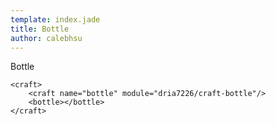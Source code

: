 ```yaml
---
template: index.jade
title: Bottle
author: calebhsu
---
```


Bottle

```craftml
<craft>
    <craft name="bottle" module="dria7226/craft-bottle"/>
    <bottle></bottle>
</craft>
```
